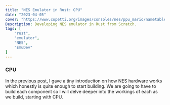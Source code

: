 ```yaml
---
title: "NES Emulator in Rust: CPU"
date: "2023-04-05"
cover: "https://www.copetti.org/images/consoles/nes/ppu_mario/nametable_marked.e0e520cc7636d1539f9798032e9c14882a79b49cadba9faf25bfece7ae19cbe3.png"
Description: Developing NES emulator in Rust from Scratch.
tags: [
    "rust",
    "emulator",
    "NES",
    "EmuDev"
]
---
```




### CPU

In the [previous post](https://laxman.tech/posts/nes-emulator-in-rust/), I gave a tiny introduciton on how NES hardware works which honestly is quite enough to start building. We are going to have to build each component so I will delve deeper into the workings of each as we build, starting with CPU. 

